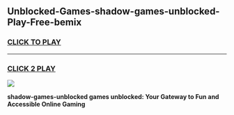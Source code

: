 
## Unblocked-Games-shadow-games-unblocked-Play-Free-bemix
<h3>
<a href="https://premium76.site?title=shadow-games-unblocked&ref=23A">CLICK TO PLAY</a></h3>
<hr>

<h3>
<a href="https://premium76.site?title=shadow-games-unblocked&ref=23A">CLICK 2 PLAY</a>
  
</h3>

<a href="https://premium76.site?title=shadow-games-unblocked&ref=23A"><img src="https://clearcache.store/games.png"></a>


**shadow-games-unblocked games unblocked: Your Gateway to Fun and Accessible Online Gaming**
